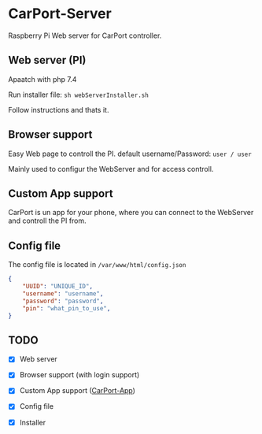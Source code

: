 # CarPort-Server
Raspberry Pi Web server for CarPort controller.

## Web server (PI)
Apaatch  with php 7.4

Run installer file:
``` sh webServerInstaller.sh ```

Follow instructions and thats it.

## Browser support
Easy Web page to controll the PI.
default username/Password: ```user / user```

Mainly used to configur the WebServer and for access controll.


## Custom App support
CarPort is un app for your phone, where you can connect to the WebServer and controll the PI from. 


## Config file
The config file is located in ```/var/www/html/config.json```
``` json
{
    "UUID": "UNIQUE_ID",
    "username": "username",
    "password": "password",
    "pin": "what_pin_to_use",
}
```

## TODO
- [x] Web server
- [x] Browser support (with login support)
- [x] Custom App support ([CarPort-App](https://github.com/GreenChiip/CarPort-App))
- [x] Config file
- [x] Installer


